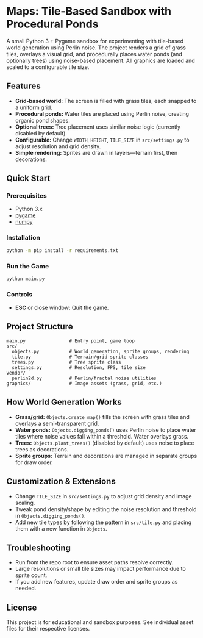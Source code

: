 # Maps: Tile-Based Sandbox with Procedural Ponds

A small Python 3 + Pygame sandbox for experimenting with tile-based world generation using Perlin noise. The project renders a grid of grass tiles, overlays a visual grid, and procedurally places water ponds (and optionally trees) using noise-based placement. All graphics are loaded and scaled to a configurable tile size.

## Features
- **Grid-based world:** The screen is filled with grass tiles, each snapped to a uniform grid.
- **Procedural ponds:** Water tiles are placed using Perlin noise, creating organic pond shapes.
- **Optional trees:** Tree placement uses similar noise logic (currently disabled by default).
- **Configurable:** Change `WIDTH`, `HEIGHT`, `TILE_SIZE` in `src/settings.py` to adjust resolution and grid density.
- **Simple rendering:** Sprites are drawn in layers—terrain first, then decorations.

## Quick Start

### Prerequisites
- Python 3.x
- [pygame](https://www.pygame.org/)
- [numpy](https://numpy.org/)

### Installation
```sh
python -m pip install -r requirements.txt
```

### Run the Game
```sh
python main.py
```

### Controls
- **ESC** or close window: Quit the game.

## Project Structure
```
main.py                # Entry point, game loop
src/
  objects.py           # World generation, sprite groups, rendering
  tile.py              # Terrain/grid sprite classes
  trees.py             # Tree sprite class
  settings.py          # Resolution, FPS, tile size
vendor/
  perlin2d.py          # Perlin/fractal noise utilities
graphics/              # Image assets (grass, grid, etc.)
```

## How World Generation Works
- **Grass/grid:** `Objects.create_map()` fills the screen with grass tiles and overlays a semi-transparent grid.
- **Water ponds:** `Objects.digging_ponds()` uses Perlin noise to place water tiles where noise values fall within a threshold. Water overlays grass.
- **Trees:** `Objects.plant_trees()` (disabled by default) uses noise to place trees as decorations.
- **Sprite groups:** Terrain and decorations are managed in separate groups for draw order.

## Customization & Extensions
- Change `TILE_SIZE` in `src/settings.py` to adjust grid density and image scaling.
- Tweak pond density/shape by editing the noise resolution and threshold in `Objects.digging_ponds()`.
- Add new tile types by following the pattern in `src/tile.py` and placing them with a new function in `Objects`.

## Troubleshooting
- Run from the repo root to ensure asset paths resolve correctly.
- Large resolutions or small tile sizes may impact performance due to sprite count.
- If you add new features, update draw order and sprite groups as needed.

## License
This project is for educational and sandbox purposes. See individual asset files for their respective licenses.
